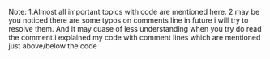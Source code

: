 Note:
1.Almost all important topics with code are mentioned here.
2.may be you noticed there are some typos on comments line in future i will try to resolve them.
And it may cuase of less understanding when you try do read the comment.i explained my code with comment lines which are mentioned just above/below the code
